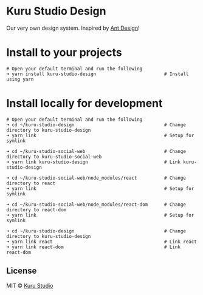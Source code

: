 # Kuru Studio Design

Our very own design system. Inspired by [Ant Design](https://ant.design/)!

# Install to your projects
```
# Open your default terminal and run the following
➜ yarn install kuru-studio-design                         # Install using yarn
```

# Install locally for development
```
# Open your default terminal and run the following
➜ cd ~/kuru-studio-design                                 # Change directory to kuru-studio-design
➜ yarn link                                               # Setup for symlink

➜ cd ~/kuru-studio-social-web                             # Change directory to kuru-studio-social-web
➜ yarn link kuru-studio-design                            # Link kuru-studio-design

➜ cd ~/kuru-studio-social-web/node_modules/react          # Change directory to react
➜ yarn link                                               # Setup for symlink

➜ cd ~/kuru-studio-social-web/node_modules/react-dom      # Change directory to react-dom
➜ yarn link                                               # Setup for symlink

➜ cd ~/kuru-studio-design                                 # Change directory to kuru-studio-design
➜ yarn link react                                         # Link react
➜ yarn link react-dom                                     # Link react-dom
```

## License

MIT © [Kuru Studio](https://github.com/kuru-studio)
